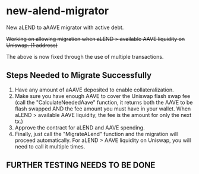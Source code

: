 # new-alend-migrator
New aLEND to aAAVE migrator with active debt.
 
~~Working on allowing migration when aLEND > available AAVE liquidity on Uniswap. (1 address)~~

The above is now fixed through the use of multiple transactions.

## Steps Needed to Migrate Successfully

1. Have any amount of aAAVE deposited to enable collateralization.
2. Make sure you have enough AAVE to cover the Uniswap flash swap fee (call the "CalculateNeededAave" function, it returns both the AAVE to be flash swapped AND the fee amount you must have in your wallet. When aLEND > available AAVE liquidity, the fee is the amount for only the next tx.) 
3. Approve the contract for aLEND and AAVE spending.
4. Finally, just call the "MigrateALend" function and the migration will proceed automatically. For aLEND > AAVE liquidity on Uniswap, you will need to call it multiple times.

## FURTHER TESTING NEEDS TO BE DONE

